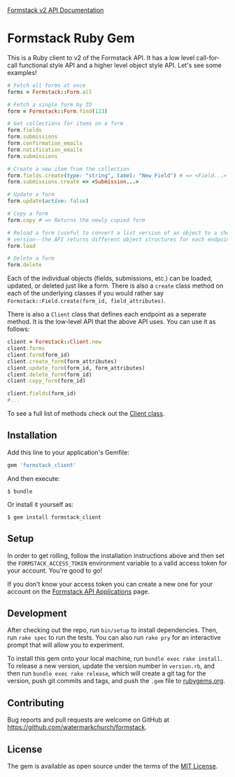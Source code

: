 [Formstack v2 API Documentation]

# Formstack Ruby Gem

This is a Ruby client to v2 of the Formstack API. It has a low level
call-for-call functional style API and a higher level object style API.
Let's see some examples!

```ruby
# Fetch all forms at once
forms = Formstack::Form.all

# Fetch a single form by ID
form = Formstack::Form.find(123)

# Get collections for items on a form
form.fields
form.submissions
form.confirmation_emails
form.notification_emails
form.submissions

# Create a new item from the collection
form.fields.create(type: "string", label: "New Field") # => <Field...>
form.submissions.create => <Submission...>

# Update a form
form.update(active: false)

# Copy a form
form.copy # => Returns the newly copied form

# Reload a form (useful to convert a list version of an object to a show
# version--the API returns different object structures for each endpoint)
form.load

# Delete a form
form.delete
```

Each of the individual objects (fields, submissions, etc.) can be
loaded, updated, or deleted just like a form. There is also a `create`
class method on each of the underlying classes if you would rather say
`Formstack::Field.create(form_id, field_attributes)`.

There is also a `Client` class that defines each endpoint as a seperate
method. It is the low-level API that the above API uses. You can use it
as follows:

```ruby
client = Formstack::Client.new
client.forms
client.form(form_id)
client.create_form(form_attributes)
client.update_form(form_id, form_attributes)
client.delete_form(form_id)
client.copy_form(form_id)

client.fields(form_id)
#...
```

To see a full list of methods check out the [Client class].

## Installation

Add this line to your application's Gemfile:

```ruby
gem 'formstack_client'
```

And then execute:

    $ bundle

Or install it yourself as:

    $ gem install formstack_client

## Setup

In order to get rolling, follow the installation instructions above and
then set the `FORMSTACK_ACCESS_TOKEN` environment variable to a valid
access token for your account. You're good to go!

If you don't know your access token you can create a new one for your
account on the [Formstack API Applications] page.


## Development

After checking out the repo, run `bin/setup` to install dependencies.
Then, run `rake spec` to run the tests. You can also run `rake pry`
for an interactive prompt that will allow you to experiment.

To install this gem onto your local machine, run `bundle exec rake
install`. To release a new version, update the version number in
`version.rb`, and then run `bundle exec rake release`, which will create
a git tag for the version, push git commits and tags, and push the
`.gem` file to [rubygems.org](https://rubygems.org).

## Contributing

Bug reports and pull requests are welcome on GitHub at https://github.com/watermarkchurch/formstack.


## License

The gem is available as open source under the terms of the [MIT License](http://opensource.org/licenses/MIT).

[Formstack v2 API Documentation]: https://developers.formstack.com/v2.0
[Formstack API Applications]: https://www.formstack.com/admin/apiKey/main
[Client class]: https://github.com/watermarkchurch/formstack/blob/master/lib/formstack/client.rb

